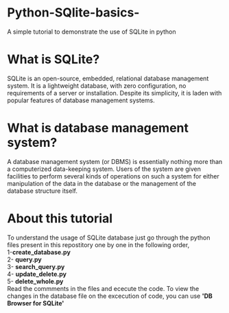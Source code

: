 # Python-SQlite-basics-
A simple tutorial to demonstrate the use of SQLite in python

<h1>What is SQLite?</h1>
<p>SQLite is an open-source, embedded, relational database management system. It is a lightweight database, with zero configuration, no requirements of a server or installation. Despite its simplicity, it is laden with popular features of database management systems.</p>

<h1>What is database management system?</h1>
<p>A database management system (or DBMS) is essentially nothing more than a computerized data-keeping system. Users of the system are given facilities to perform several kinds of operations on such a system for either manipulation of the data in the database or the management of the database structure itself.</p>

<h1>About this tutorial</h1>
<p>To understand the usage of SQLite database just go through the python files present in this repostitory one by one in the following order,<br>
 1-<b>create_database.py</b> <br>
 2- <b>query.py</b> <br>
 3- <b>search_query.py </b> <br>
 4- <b>update_delete.py </b> <br>
 5- <b>delete_whole.py </b> <br> 
 Read the commments in the files and ececute the code. To view the changes in the database file on the excecution of code, you can use <b>'DB Browser for SQLite'</b></p>
